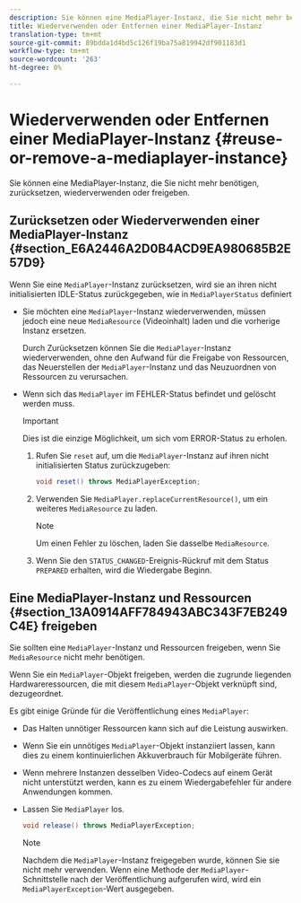 ```yaml
---
description: Sie können eine MediaPlayer-Instanz, die Sie nicht mehr benötigen, zurücksetzen, wiederverwenden oder freigeben.
title: Wiederverwenden oder Entfernen einer MediaPlayer-Instanz
translation-type: tm+mt
source-git-commit: 89bdda1d4bd5c126f19ba75a819942df901183d1
workflow-type: tm+mt
source-wordcount: '263'
ht-degree: 0%

---
```



# Wiederverwenden oder Entfernen einer MediaPlayer-Instanz {#reuse-or-remove-a-mediaplayer-instance}

Sie können eine MediaPlayer-Instanz, die Sie nicht mehr benötigen, zurücksetzen, wiederverwenden oder freigeben.

## Zurücksetzen oder Wiederverwenden einer MediaPlayer-Instanz {#section_E6A2446A2D0B4ACD9EA980685B2E57D9}

Wenn Sie eine `MediaPlayer`-Instanz zurücksetzen, wird sie an ihren nicht initialisierten IDLE-Status zurückgegeben, wie in `MediaPlayerStatus` definiert

* Sie möchten eine `MediaPlayer`-Instanz wiederverwenden, müssen jedoch eine neue `MediaResource` (Videoinhalt) laden und die vorherige Instanz ersetzen.

   Durch Zurücksetzen können Sie die `MediaPlayer`-Instanz wiederverwenden, ohne den Aufwand für die Freigabe von Ressourcen, das Neuerstellen der `MediaPlayer`-Instanz und das Neuzuordnen von Ressourcen zu verursachen.

* Wenn sich das `MediaPlayer` im FEHLER-Status befindet und gelöscht werden muss.

   >[!IMPORTANT]
   >
   >Dies ist die einzige Möglichkeit, um sich vom ERROR-Status zu erholen.

   1. Rufen Sie `reset` auf, um die `MediaPlayer`-Instanz auf ihren nicht initialisierten Status zurückzugeben:

      ```java
      void reset() throws MediaPlayerException; 
      ```

   1. Verwenden Sie `MediaPlayer.replaceCurrentResource()`, um ein weiteres `MediaResource` zu laden.

      >[!NOTE]
      >
      >Um einen Fehler zu löschen, laden Sie dasselbe `MediaResource`.

   1. Wenn Sie den `STATUS_CHANGED`-Ereignis-Rückruf mit dem Status `PREPARED` erhalten, wird die Wiedergabe Beginn.

## Eine MediaPlayer-Instanz und Ressourcen {#section_13A0914AFF784943ABC343F7EB249C4E} freigeben

Sie sollten eine `MediaPlayer`-Instanz und Ressourcen freigeben, wenn Sie `MediaResource` nicht mehr benötigen.

Wenn Sie ein `MediaPlayer`-Objekt freigeben, werden die zugrunde liegenden Hardwareressourcen, die mit diesem `MediaPlayer`-Objekt verknüpft sind, dezugeordnet.

Es gibt einige Gründe für die Veröffentlichung eines `MediaPlayer`:

* Das Halten unnötiger Ressourcen kann sich auf die Leistung auswirken.
* Wenn Sie ein unnötiges `MediaPlayer`-Objekt instanziiert lassen, kann dies zu einem kontinuierlichen Akkuverbrauch für Mobilgeräte führen.
* Wenn mehrere Instanzen desselben Video-Codecs auf einem Gerät nicht unterstützt werden, kann es zu einem Wiedergabefehler für andere Anwendungen kommen.

* Lassen Sie `MediaPlayer` los.

   ```java
   void release() throws MediaPlayerException;
   ```

   >[!NOTE]
   >
   >Nachdem die `MediaPlayer`-Instanz freigegeben wurde, können Sie sie nicht mehr verwenden. Wenn eine Methode der `MediaPlayer`-Schnittstelle nach der Veröffentlichung aufgerufen wird, wird ein `MediaPlayerException`-Wert ausgegeben.